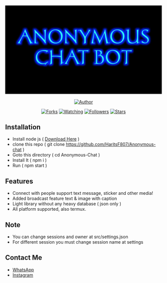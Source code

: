<p align="center">
<img src="./src/media/screenshot/ss.png"/>
</p>
<p align="center">
<!-- <h1>ANCHT BOT</h1> -->
</p>
<p align="center">
<a href="https://github.com/HaritsF807"><img title="Author" src="https://img.shields.io/badge/Author-HaritsF807-red.svg?style=for-the-badge&logo=github"></a>
</p>
<p align="center">
<a href="https://github.com/HaritsF807/Anonymous-chat/network/members"><img title="Forks" src="https://img.shields.io/github/forks/HaritsF807/Anoymous-chat?color=red&style=flat-square"></a>
<a href="https://github.com/HaritsF807/Anonymous-chat/watchers"><img title="Watching" src="https://img.shields.io/github/watchers/HaritsF807/Anonymous-chat?label=Watchers&color=blue&style=flat-square"></a>
<a href="https://github.com/HaritsF807/Anonymous-chat"><img title="Followers" src="https://img.shields.io/github/followers/HaritsF807?color=blue&style=flat-square"></a>
<a href="https://github.com/HaritsF807/Anonymous-chat/stargazers/"><img title="Stars" src="https://img.shields.io/github/stars/HaritsF807/Anonymous-chat?color=red&style=flat-square"></a>
</p>

## Installation
- Install node js ( <a href="https://nodejs.org/en/download/">Download Here</a> )
- clone this repo ( git clone https://github.com/HaritsF807/Anonymous-chat )
- Goto this directory ( cd Anonymous-Chat )
- Install It ( npm i )
- Run ( npm start )

## Features
- Connect with people support text message, sticker and other media!
- Added broadcast feature text & image with caption
- Light library without any heavy database ( json only )
- All platform supported, also termux.

## Note
- You can change sessions and owner at src/settings.json
- For different session you must change session name at settings 

## Contact Me
- <a href="https://wa.me/62882218131782?text=Hi">WhatsApp</a>
- <a href="https://www.instagram.com/harits_fahrizal">Instagram</a>
